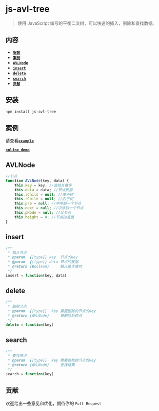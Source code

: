 # js-avl-tree

> 使用 JavaScript 编写的平衡二叉树，可以快速的插入，删除和查找数据。

## 内容

- [**`安装`**](#安装)
- [**`案例`**](#案例)
- [**`AVLNode`**](#AVLNode)
- [**`insert`**](#insert)
- [**`delete`**](#delete)
- [**`search`**](#rsearch)
- [**`贡献`**](#贡献)


## 安装

```bash
npm install js-avl-tree
```

## 案例

请查看[**`example`**](https://github.com/wanls4583/js-avl-tree/tree/master/src/example)

[**`online demo`**](https://blog.lisong.hn.cn/code/example/js-avl-tree/src/example/index.html)

## AVLNode

```javascript
//节点
function AVLNode(key, data) {
    this.key = key; //查找关键字
    this.data = data; //节点数据
    this.lChild = null; //左子树
    this.rChild = null; //右子树
    this.pre = null; //中序前一个节点
    this.next = null; //中序后一个节点
    this.pNode = null; //父节点
    this.height = 0; //节点的高度
}
```

## insert

```javascript
/**
 * 插入节点
 * @param  {[type]} key  节点的key
 * @param  {[type]} data 节点的数据
 * @return {Boolean}     插入是否成功
 */
insert = function(key, data)
```

## delete

```javascript
/**
 * 删除节点
 * @param  {[type]}  key 需要删除的节点的key
 * @return {AVLNode}     被删除后的点
 */
delete = function(key)
```

## search

```javascript
/**
 * 查找节点
 * @param  {[type]}  key 需要查找的节点的key
 * @return {AVLNode}     查找结果
 */
search = function(key)
```

## 贡献

欢迎给出一些意见和优化，期待你的 `Pull Request`